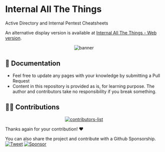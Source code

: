 # Internal All The Things

Active Directory and Internal Pentest Cheatsheets

An alternative display version is available at [Internal All The Things - Web version](https://swisskyrepo.github.io/InternalAllTheThings/).

<p align="center">
  <img alt="banner" src="https://raw.githubusercontent.com/swisskyrepo/InternalAllTheThings/master/assets/banner.png">
</p>

## 📖 Documentation

* Feel free to update any pages with your knowledge by submitting a Pull Request
* Content in this repository is provided as is, for learning purpose. The author and contributors take no responsibility if you break something.

## 👨‍💻 Contributions

<p align="center">
<a href="https://github.com/swisskyrepo/InternalAllTheThings/graphs/contributors">
  <img alt="contributors-list" src="https://contrib.rocks/image?repo=swisskyrepo/InternalAllTheThings&max=36">
</a>
</p>

Thanks again for your contribution! :heart:

You can also share the project and contribute with a Github Sponsorship.
[![Tweet](https://img.shields.io/twitter/url/http/shields.io.svg?style=social)](https://twitter.com/intent/tweet?text=Internal%20All%20The%20Things,%20a%20list%20of%20useful%20payloads%20and%20bypasses%20for%20Internal%20Security%20Assessments-%20by%20@pentest_swissky&url=https://github.com/swisskyrepo/InternalAllTheThings)
[![Sponsor](https://img.shields.io/static/v1?label=Sponsor&message=%E2%9D%A4&logo=GitHub&link=https://github.com/sponsors/swisskyrepo)](https://github.com/sponsors/swisskyrepo)
